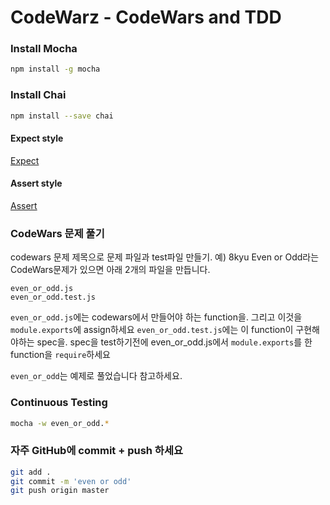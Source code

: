 # CodeWarz - CodeWars and TDD


### Install Mocha
```bash
npm install -g mocha
```

### Install Chai
```bash
npm install --save chai
```

#### Expect style
<a href="http://chaijs.com/api/bdd/">Expect</a>

#### Assert style
<a href="http://chaijs.com/api/assert/">Assert</a>


### CodeWars 문제 풀기
codewars 문제 제목으로 문제 파일과 test파일 만들기.
예)
8kyu Even or Odd라는 CodeWars문제가 있으면 아래 2개의 파일을 만듭니다.
```
even_or_odd.js
even_or_odd.test.js
```
`even_or_odd.js`에는 codewars에서 만들어야 하는 function을. 그리고 이것을 `module.exports`에 assign하세요
`even_or_odd.test.js`에는 이 function이 구현해야하는 spec을. spec을 test하기전에 even_or_odd.js에서 `module.exports`를 한 function을 `require`하세요

`even_or_odd`는 예제로 풀었습니다 참고하세요.

### Continuous Testing
```bash
mocha -w even_or_odd.*
```


### 자주 GitHub에 commit + push 하세요
```bash
git add .
git commit -m 'even or odd'
git push origin master
```

